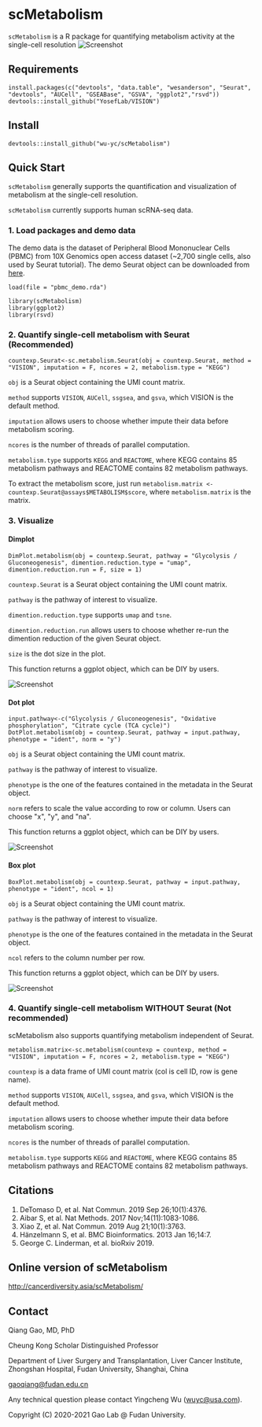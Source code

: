 # scMetabolism
`scMetabolism` is a R package for quantifying metabolism activity at the single-cell resolution
![Screenshot](https://github.com/wu-yc/scMetabolism/raw/main/logo.jpg)

## Requirements
    install.packages(c("devtools", "data.table", "wesanderson", "Seurat", "devtools", "AUCell", "GSEABase", "GSVA", "ggplot2","rsvd"))
    devtools::install_github("YosefLab/VISION")
    

## Install
    devtools::install_github("wu-yc/scMetabolism")

## Quick Start
`scMetabolism` generally supports the quantification and visualization of metabolism at the single-cell resolution. 

`scMetabolism` currently supports human scRNA-seq data.


### 1. Load packages and demo data
The demo data is the dataset of Peripheral Blood Mononuclear Cells (PBMC) from 10X Genomics open access dataset (~2,700 single cells, also used by Seurat tutorial). The demo Seurat object can be downloaded from [here](https://figshare.com/articles/dataset/scMetabolism_-_pbmc_demo_rda/13670038).


    load(file = "pbmc_demo.rda")
    
    library(scMetabolism)
    library(ggplot2)
    library(rsvd)


### 2. Quantify single-cell metabolism with Seurat (Recommended)
    countexp.Seurat<-sc.metabolism.Seurat(obj = countexp.Seurat, method = "VISION", imputation = F, ncores = 2, metabolism.type = "KEGG")

`obj` is a Seurat object containing the UMI count matrix. 

`method` supports `VISION`, `AUCell`, `ssgsea`, and `gsva`, which VISION is the default method.

`imputation` allows users to choose whether impute their data before metabolism scoring.

`ncores` is the number of threads of parallel computation.

`metabolism.type` supports `KEGG` and `REACTOME`, where KEGG contains 85 metabolism pathways and REACTOME contains 82 metabolism pathways.

To extract the metabolism score, just run `metabolism.matrix <- countexp.Seurat@assays$METABOLISM$score`, where `metabolism.matrix` is the matrix.

### 3. Visualize 
#### Dimplot

    DimPlot.metabolism(obj = countexp.Seurat, pathway = "Glycolysis / Gluconeogenesis", dimention.reduction.type = "umap", dimention.reduction.run = F, size = 1)

`countexp.Seurat` is a Seurat object containing the UMI count matrix. 

`pathway` is the pathway of interest to visualize. 

`dimention.reduction.type` supports `umap` and `tsne`.

`dimention.reduction.run` allows users to choose whether re-run the dimention reduction of the given Seurat object.

`size` is the dot size in the plot.

This function returns a ggplot object, which can be DIY by users.

![Screenshot](https://github.com/wu-yc/scMetabolism/raw/main/scmetab_dim.png)

#### Dot plot

    input.pathway<-c("Glycolysis / Gluconeogenesis", "Oxidative phosphorylation", "Citrate cycle (TCA cycle)")
    DotPlot.metabolism(obj = countexp.Seurat, pathway = input.pathway, phenotype = "ident", norm = "y")

`obj` is a Seurat object containing the UMI count matrix. 

`pathway` is the pathway of interest to visualize. 

`phenotype` is the one of the features contained in the metadata in the Seurat object.

`norm` refers to scale the value according to row or column. Users can choose "x", "y", and "na".

This function returns a ggplot object, which can be DIY by users.

![Screenshot](https://github.com/wu-yc/scMetabolism/raw/main/scmetab_dot.png)

#### Box plot

    BoxPlot.metabolism(obj = countexp.Seurat, pathway = input.pathway, phenotype = "ident", ncol = 1)

`obj` is a Seurat object containing the UMI count matrix. 

`pathway` is the pathway of interest to visualize. 

`phenotype` is the one of the features contained in the metadata in the Seurat object.

`ncol` refers to the column number per row.

This function returns a ggplot object, which can be DIY by users.

![Screenshot](https://github.com/wu-yc/scMetabolism/raw/main/scmetab_box.png)

### 4. Quantify single-cell metabolism WITHOUT Seurat (Not recommended)
scMetabolism also supports quantifying metabolism independent of Seurat. 

    metabolism.matrix<-sc.metabolism(countexp = countexp, method = "VISION", imputation = F, ncores = 2, metabolism.type = "KEGG")

`countexp` is a data frame of UMI count matrix (col is cell ID, row is gene name). 

`method` supports `VISION`, `AUCell`, `ssgsea`, and `gsva`, which VISION is the default method.

`imputation` allows users to choose whether impute their data before metabolism scoring.

`ncores` is the number of threads of parallel computation.

`metabolism.type` supports `KEGG` and `REACTOME`, where KEGG contains 85 metabolism pathways and REACTOME contains 82 metabolism pathways.

## Citations
1. DeTomaso D, et al. Nat Commun. 2019 Sep 26;10(1):4376.
2. Aibar S, et al. Nat Methods. 2017 Nov;14(11):1083-1086.
3. Xiao Z, et al. Nat Commun. 2019 Aug 21;10(1):3763.
4. Hänzelmann S, et al. BMC Bioinformatics. 2013 Jan 16;14:7.
5. George C. Linderman, et al. bioRxiv 2019.


## Online version of scMetabolism
http://cancerdiversity.asia/scMetabolism/


## Contact

Qiang Gao, MD, PhD

Cheung Kong Scholar Distinguished Professor

Department of Liver Surgery and Transplantation, Liver Cancer Institute, Zhongshan Hospital, Fudan University, Shanghai, China

gaoqiang@fudan.edu.cn


Any technical question please contact Yingcheng Wu (wuyc@usa.com).

Copyright (C) 2020-2021 Gao Lab @ Fudan University.



